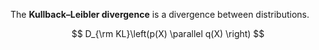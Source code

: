 The **Kullback–Leibler divergence** is a divergence between distributions.

$$
D_{\rm KL}\left(p(X) \parallel q(X)  \right)
$$